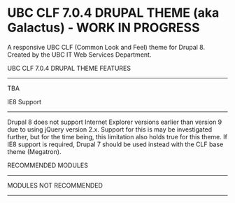 UBC CLF 7.0.4 DRUPAL THEME (aka Galactus) - WORK IN PROGRESS
=======================================

A responsive UBC CLF (Common Look and Feel) theme for Drupal 8. Created by the UBC IT Web Services Department.


UBC CLF 7.0.4 DRUPAL THEME FEATURES
_________________

TBA

IE8 Support
_________________
Drupal 8 does not support Internet Explorer versions earlier than version 9 due to using jQuery version 2.x. Support for this is may be investigated further, but for the time being, this limitation also holds true for this theme. If IE8 support is required, Drupal 7 should be used instead with the CLF base theme (Megatron).

RECOMMENDED MODULES
___________________




MODULES NOT RECOMMENDED
_______________________


